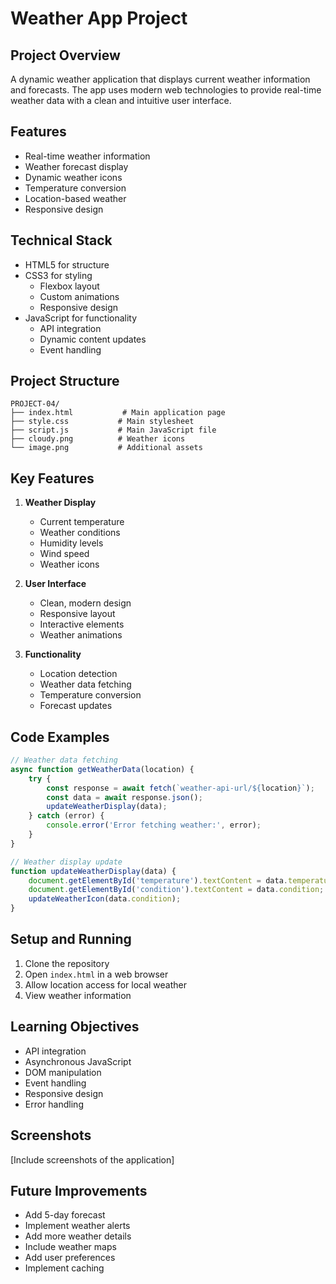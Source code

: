 # Weather App Project

## Project Overview
A dynamic weather application that displays current weather information and forecasts. The app uses modern web technologies to provide real-time weather data with a clean and intuitive user interface.

## Features
- Real-time weather information
- Weather forecast display
- Dynamic weather icons
- Temperature conversion
- Location-based weather
- Responsive design

## Technical Stack
- HTML5 for structure
- CSS3 for styling
  - Flexbox layout
  - Custom animations
  - Responsive design
- JavaScript for functionality
  - API integration
  - Dynamic content updates
  - Event handling

## Project Structure
```
PROJECT-04/
├── index.html           # Main application page
├── style.css           # Main stylesheet
├── script.js           # Main JavaScript file
├── cloudy.png          # Weather icons
└── image.png           # Additional assets
```

## Key Features
1. **Weather Display**
   - Current temperature
   - Weather conditions
   - Humidity levels
   - Wind speed
   - Weather icons

2. **User Interface**
   - Clean, modern design
   - Responsive layout
   - Interactive elements
   - Weather animations

3. **Functionality**
   - Location detection
   - Weather data fetching
   - Temperature conversion
   - Forecast updates

## Code Examples
```javascript
// Weather data fetching
async function getWeatherData(location) {
    try {
        const response = await fetch(`weather-api-url/${location}`);
        const data = await response.json();
        updateWeatherDisplay(data);
    } catch (error) {
        console.error('Error fetching weather:', error);
    }
}

// Weather display update
function updateWeatherDisplay(data) {
    document.getElementById('temperature').textContent = data.temperature;
    document.getElementById('condition').textContent = data.condition;
    updateWeatherIcon(data.condition);
}
```

## Setup and Running
1. Clone the repository
2. Open `index.html` in a web browser
3. Allow location access for local weather
4. View weather information

## Learning Objectives
- API integration
- Asynchronous JavaScript
- DOM manipulation
- Event handling
- Responsive design
- Error handling

## Screenshots
[Include screenshots of the application]

## Future Improvements
- Add 5-day forecast
- Implement weather alerts
- Add more weather details
- Include weather maps
- Add user preferences
- Implement caching